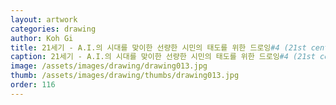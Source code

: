 ```yaml
---
layout: artwork
categories: drawing
author: Koh Gi
title: 21세기 - A.I.의 시대를 맞이한 선량한 시민의 태도를 위한 드로잉#4 (21st century - the attitude of good citizen in the face of the age of A.I.#4)
caption: 21세기 - A.I.의 시대를 맞이한 선량한 시민의 태도를 위한 드로잉#4 (21st century - the attitude of good citizen in the face of the age of A.I.#4)_pencil on paper_40x30cm_2016
image: /assets/images/drawing/drawing013.jpg
thumb: /assets/images/drawing/thumbs/drawing013.jpg
order: 116
---
```

